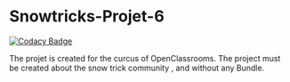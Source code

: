 # Snowtricks-Projet-6

[![Codacy Badge](https://api.codacy.com/project/badge/Grade/4c8d2721113a40f386ca0b7cbb3de67c)](https://app.codacy.com/app/Mya555/Snowtricks-Projet-6?utm_source=github.com&utm_medium=referral&utm_content=Mya555/Snowtricks-Projet-6&utm_campaign=Badge_Grade_Dashboard)

The projet is created for the curcus of OpenClassrooms.
The project must be created about the snow trick community , and without any Bundle.


